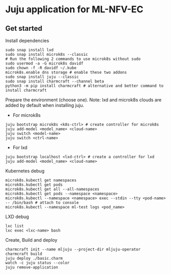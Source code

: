 # Juju application for ML-NFV-EC

## Get started
Install dependencies
```
sudo snap install lxd
sudo snap install microk8s --classic
# Run the following 2 commands to use microk8s without sudo
sudo usermod -a -G microk8s davidf
sudo chown -f -R davidf ~/.kube
microk8s.enable dns storage # enable these two addons
sudo snap install juju --classic
sudo snap install charmcraft --channel beta
python3 -m pip install charmcraft # alternative and better command to install charmcraft
```


Prepare the environment (choose one).
Note: lxd and microk8s clouds are added by default when installing juju. 
- For microk8s
```
juju bootstrap microk8s <k8s-ctrl> # create controller for microk8s
juju add-model <model_name> <cloud-name>
juju switch <model-name>
juju switch <ctrl-name>
```

- For lxd
```
juju bootstrap localhost <lxd-ctrl> # create a controller for lxd
juju add-model <model_name> <cloud-name>
```

Kubernetes debug
```
microk8s.kubectl get namespaces
microk8s.kubectl get pods
microk8s.kubectl get all --all-namespaces
microk8s.kubectl get pods --namespace <namespace>
microk8s.kubectl --namespace <namespace> exec --stdin --tty <pod-name> -- /bin/bash # attach to console
microk8s.kubectl --namespace ml-test logs <pod_name>
```

LXD debug
```
lxc list
lxc exec <lxc-name> bash
```

Create, Build and deploy
```
charmcraft init --name mljuju --project-dir mljuju-operator
charmcraft build
juju deploy ./basic.charm
watch -c juju status --color
juju remove-application
```